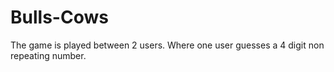 # Bulls-Cows

The game is played between 2 users. Where one user guesses a 4 digit non repeating number.
